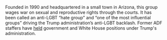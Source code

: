 Founded in 1990 and headquartered in a small town in Arizona, this group wages war on sexual and reproductive rights through the courts. It has been called an anti-LGBT “hate group” and “one of the most influential groups” driving the Trump administration’s anti-LGBT backlash. Former ADF staffers have [held](https://www.motherjones.com/politics/2019/02/matt-bowman-hhs-abortion-arrest-record-clinic-protests/) government and White House positions under Trump's administration.

